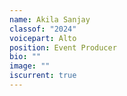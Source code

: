 ```yaml
---
name: Akila Sanjay
classof: "2024"
voicepart: Alto
position: Event Producer
bio: ""
image: ""
iscurrent: true
---
```

